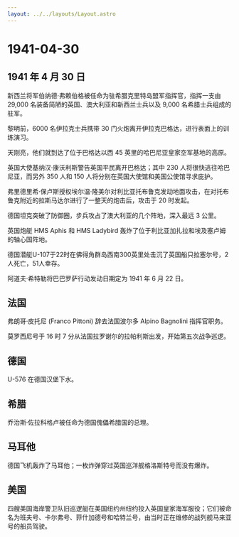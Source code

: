 ```yaml
---
layout: ../../layouts/Layout.astro
---
```


# 1941-04-30

## 1941 年 4 月 30 日

新西兰将军伯纳德·弗赖伯格被任命为驻希腊克里特岛盟军指挥官，指挥一支由
29,000 名装备简陋的英国、澳大利亚和新西兰士兵以及 9,000
名希腊士兵组成的驻军。

黎明前，6000 名伊拉克士兵携带 30
门火炮离开伊拉克巴格达，进行表面上的训练演习。

天刚亮，他们就到达了位于巴格达以西 45 英里的哈巴尼亚皇家空军基地的高原。

英国大使基纳汉·康沃利斯警告英国平民离开巴格达；其中 230
人将很快逃往哈巴尼亚，而另外 350 人和 150
人将分别在英国大使馆和美国公使馆寻求庇护。

弗里德里希·保卢斯授权埃尔温·隆美尔对利比亚托布鲁克发动地面攻击，在对托布鲁克附近的拉斯马达尔进行了一整天的炮击后，攻击于
20 时发起。

德国坦克突破了防御圈，步兵攻占了澳大利亚的几个阵地，深入最远 3 公里。

英国炮艇 HMS Aphis 和 HMS Ladybird
轰炸了位于利比亚加扎拉和埃及塞卢姆的轴心国阵地。

德国潜艇U-107于22时在佛得角群岛西南300英里处击沉了英国船只拉塞尔号，2人死亡，51人幸存。

阿道夫·希特勒将巴巴罗萨行动发动日期定为 1941 年 6 月 22 日。

## 法国

弗朗哥·皮托尼 (Franco Pittoni) 辞去法国波尔多 Alpino Bagnolini
指挥官职务。

莫罗西尼号于 16 时 7
分从法国拉罗谢尔的拉帕利斯出发，开始第五次战争巡逻。

## 德国

U-576 在德国汉堡下水。

## 希腊

乔治斯·佐拉科格卢被任命为德国傀儡希腊国的总理。

## 马耳他

德国飞机轰炸了马耳他；一枚炸弹穿过英国巡洋舰格洛斯特号而没有爆炸。

## 美国

四艘美国海岸警卫队旧巡逻艇在美国纽约州纽约投入英国皇家海军服役；它们被命名为班夫号、卡尔弗号、菲什加德号和哈特兰号，由当时正在维修的战列舰马来亚号的船员驾驶。
